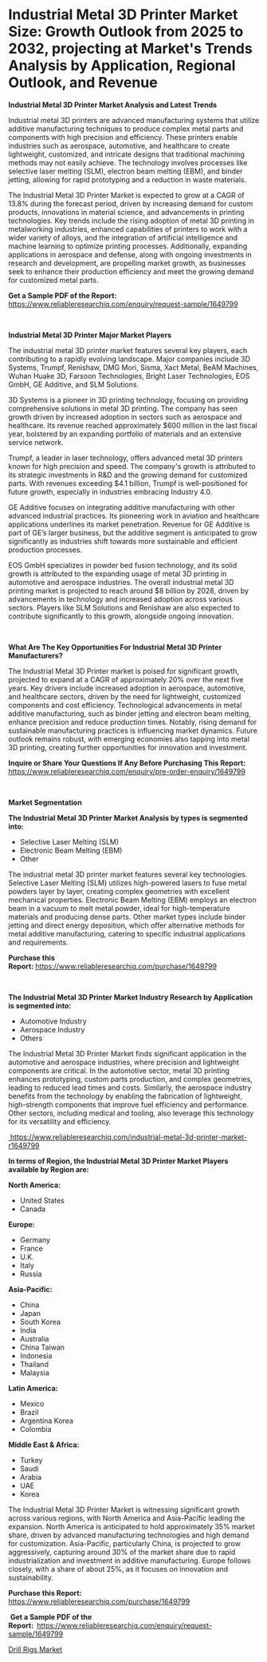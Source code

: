 <p><h1>Industrial Metal 3D Printer Market Size: Growth Outlook from 2025 to 2032, projecting at Market's Trends Analysis by Application, Regional Outlook, and Revenue</h1></p><p><strong>Industrial Metal 3D Printer Market Analysis and Latest Trends</strong></p>
<p><p>Industrial metal 3D printers are advanced manufacturing systems that utilize additive manufacturing techniques to produce complex metal parts and components with high precision and efficiency. These printers enable industries such as aerospace, automotive, and healthcare to create lightweight, customized, and intricate designs that traditional machining methods may not easily achieve. The technology involves processes like selective laser melting (SLM), electron beam melting (EBM), and binder jetting, allowing for rapid prototyping and a reduction in waste materials.</p><p>The Industrial Metal 3D Printer Market is expected to grow at a CAGR of 13.8% during the forecast period, driven by increasing demand for custom products, innovations in material science, and advancements in printing technologies. Key trends include the rising adoption of metal 3D printing in metalworking industries, enhanced capabilities of printers to work with a wider variety of alloys, and the integration of artificial intelligence and machine learning to optimize printing processes. Additionally, expanding applications in aerospace and defense, along with ongoing investments in research and development, are propelling market growth, as businesses seek to enhance their production efficiency and meet the growing demand for customized metal parts.</p></p>
<p><strong>Get a Sample PDF of the Report:&nbsp;</strong> <a href="https://www.reliableresearchiq.com/enquiry/request-sample/1649799?utm_campaign=3308&utm_medium=2&utm_source=Github&utm_content=ia&utm_term=09042025&utm_id=industrial-metal-3d-printer">https://www.reliableresearchiq.com/enquiry/request-sample/1649799</a></p>
<p>&nbsp;</p>
<p><strong>Industrial Metal 3D Printer Major Market Players</strong></p>
<p><p>The industrial metal 3D printer market features several key players, each contributing to a rapidly evolving landscape. Major companies include 3D Systems, Trumpf, Renishaw, DMG Mori, Sisma, Xact Metal, BeAM Machines, Wuhan Huake 3D, Farsoon Technologies, Bright Laser Technologies, EOS GmbH, GE Additive, and SLM Solutions. </p><p>3D Systems is a pioneer in 3D printing technology, focusing on providing comprehensive solutions in metal 3D printing. The company has seen growth driven by increased adoption in sectors such as aerospace and healthcare. Its revenue reached approximately $600 million in the last fiscal year, bolstered by an expanding portfolio of materials and an extensive service network.</p><p>Trumpf, a leader in laser technology, offers advanced metal 3D printers known for high precision and speed. The company's growth is attributed to its strategic investments in R&D and the growing demand for customized parts. With revenues exceeding $4.1 billion, Trumpf is well-positioned for future growth, especially in industries embracing Industry 4.0.</p><p>GE Additive focuses on integrating additive manufacturing with other advanced industrial practices. Its pioneering work in aviation and healthcare applications underlines its market penetration. Revenue for GE Additive is part of GE’s larger business, but the additive segment is anticipated to grow significantly as industries shift towards more sustainable and efficient production processes.</p><p>EOS GmbH specializes in powder bed fusion technology, and its solid growth is attributed to the expanding usage of metal 3D printing in automotive and aerospace industries. The overall industrial metal 3D printing market is projected to reach around $8 billion by 2028, driven by advancements in technology and increased adoption across various sectors. Players like SLM Solutions and Renishaw are also expected to contribute significantly to this growth, alongside ongoing innovation.</p></p>
<p>&nbsp;</p>
<p><strong>What Are The Key Opportunities For Industrial Metal 3D Printer Manufacturers?</strong></p>
<p><p>The Industrial Metal 3D Printer market is poised for significant growth, projected to expand at a CAGR of approximately 20% over the next five years. Key drivers include increased adoption in aerospace, automotive, and healthcare sectors, driven by the need for lightweight, customized components and cost efficiency. Technological advancements in metal additive manufacturing, such as binder jetting and electron beam melting, enhance precision and reduce production times. Notably, rising demand for sustainable manufacturing practices is influencing market dynamics. Future outlook remains robust, with emerging economies also tapping into metal 3D printing, creating further opportunities for innovation and investment.</p></p>
<p><strong>Inquire or Share Your Questions If Any Before Purchasing This Report:</strong> <a href="https://www.reliableresearchiq.com/enquiry/pre-order-enquiry/1649799?utm_campaign=3308&utm_medium=2&utm_source=Github&utm_content=ia&utm_term=09042025&utm_id=industrial-metal-3d-printer">https://www.reliableresearchiq.com/enquiry/pre-order-enquiry/1649799</a></p>
<p>&nbsp;</p>
<p><strong>Market Segmentation</strong></p>
<p><strong>The Industrial Metal 3D Printer Market Analysis by types is segmented into:</strong></p>
<p><ul><li>Selective Laser Melting (SLM)</li><li>Electronic Beam Melting (EBM)</li><li>Other</li></ul></p>
<p><p>The industrial metal 3D printer market features several key technologies. Selective Laser Melting (SLM) utilizes high-powered lasers to fuse metal powders layer by layer, creating complex geometries with excellent mechanical properties. Electronic Beam Melting (EBM) employs an electron beam in a vacuum to melt metal powder, ideal for high-temperature materials and producing dense parts. Other market types include binder jetting and direct energy deposition, which offer alternative methods for metal additive manufacturing, catering to specific industrial applications and requirements.</p></p>
<p><strong>Purchase this Report:&nbsp;</strong><a href="https://www.reliableresearchiq.com/purchase/1649799?utm_campaign=3308&utm_medium=2&utm_source=Github&utm_content=ia&utm_term=09042025&utm_id=industrial-metal-3d-printer">https://www.reliableresearchiq.com/purchase/1649799</a></p>
<p>&nbsp;</p>
<p><strong>The Industrial Metal 3D Printer Market Industry Research by Application is segmented into:</strong></p>
<p><ul><li>Automotive Industry</li><li>Aerospace Industry</li><li>Others</li></ul></p>
<p><p>The Industrial Metal 3D Printer Market finds significant application in the automotive and aerospace industries, where precision and lightweight components are critical. In the automotive sector, metal 3D printing enhances prototyping, custom parts production, and complex geometries, leading to reduced lead times and costs. Similarly, the aerospace industry benefits from the technology by enabling the fabrication of lightweight, high-strength components that improve fuel efficiency and performance. Other sectors, including medical and tooling, also leverage this technology for its versatility and efficiency.</p></p>
<p><a href="https://www.reliableresearchiq.com/industrial-metal-3d-printer-market-r1649799?utm_campaign=3308&utm_medium=2&utm_source=Github&utm_content=ia&utm_term=09042025&utm_id=industrial-metal-3d-printer">&nbsp;https://www.reliableresearchiq.com/industrial-metal-3d-printer-market-r1649799</a></p>
<p><strong>In terms of Region, the Industrial Metal 3D Printer Market Players available by Region are:</strong></p>
<p>
    <p> <strong> North America: </strong>
        <ul>
            <li>United States</li>
            <li>Canada</li>
        </ul>
        </p> 
    <p> <strong> Europe: </strong>
        <ul>
            <li>Germany</li>
            <li>France</li>
            <li>U.K.</li>
            <li>Italy</li>
            <li>Russia</li>
        </ul>
        </p> 
    <p> <strong> Asia-Pacific: </strong>
        <ul>
            <li>China</li>
            <li>Japan</li>
            <li>South Korea</li>
            <li>India</li>
            <li>Australia</li>
            <li>China Taiwan</li>
            <li>Indonesia</li>
            <li>Thailand</li>
            <li>Malaysia</li>
        </ul>
        </p> 
    <p> <strong> Latin America: </strong>
        <ul>
            <li>Mexico</li>
            <li>Brazil</li>
            <li>Argentina Korea</li>
            <li>Colombia</li>
        </ul>
        </p> 
    <p> <strong> Middle East & Africa: </strong>
        <ul>
            <li>Turkey</li>
            <li>Saudi</li>
            <li>Arabia</li>
            <li>UAE</li>
            <li>Korea</li>
        </ul>
    </p>
    </p>
<p><p>The Industrial Metal 3D Printer Market is witnessing significant growth across various regions, with North America and Asia-Pacific leading the expansion. North America is anticipated to hold approximately 35% market share, driven by advanced manufacturing technologies and high demand for customization. Asia-Pacific, particularly China, is projected to grow aggressively, capturing around 30% of the market share due to rapid industrialization and investment in additive manufacturing. Europe follows closely, with a share of about 25%, as it focuses on innovation and sustainability.</p></p>
<p><strong>Purchase this Report: </strong><a href="https://www.reliableresearchiq.com/purchase/1649799?utm_campaign=3308&utm_medium=2&utm_source=Github&utm_content=ia&utm_term=09042025&utm_id=industrial-metal-3d-printer">https://www.reliableresearchiq.com/purchase/1649799</a></p>
<p>&nbsp;<strong>Get a Sample PDF of the Report:&nbsp;&nbsp;</strong><a href="https://www.reliableresearchiq.com/enquiry/request-sample/1649799?utm_campaign=3308&utm_medium=2&utm_source=Github&utm_content=ia&utm_term=09042025&utm_id=industrial-metal-3d-printer">https://www.reliableresearchiq.com/enquiry/request-sample/1649799</a></p>
<p><strong></strong></p>
<p><p><a href="https://github.com/sefathlehki/Market-Research-Report-List-1/blob/main/drill-rigs-market.md?utm_campaign=3308&utm_medium=2&utm_source=Github&utm_content=ia&utm_term=09042025&utm_id=industrial-metal-3d-printer">Drill Rigs Market</a></p></p>